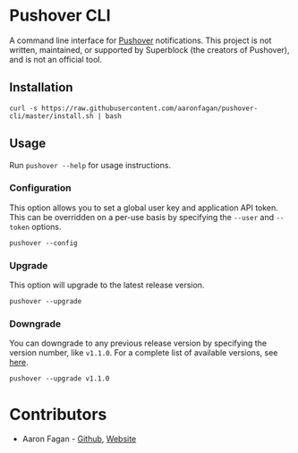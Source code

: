 # Pushover CLI
A command line interface for [Pushover](https://pushover.net/) notifications. This project is not written, maintained, or supported by Superblock (the creators of Pushover), and is not an official tool.

## Installation
```
curl -s https://raw.githubusercontent.com/aaronfagan/pushover-cli/master/install.sh | bash
```

## Usage
Run `pushover --help` for usage instructions.

### Configuration
This option allows you to set a global user key and application API token. This can be overridden on a per-use basis by specifying the `--user` and `--token` options.
```
pushover --config
```

### Upgrade
This option will upgrade to the latest release version.
```
pushover --upgrade
```

### Downgrade
You can downgrade to any previous release version by specifying the version number, like `v1.1.0`. For a complete list of available versions, see [here](https://github.com/aaronfagan/pushover-cli/releases).
```
pushover --upgrade v1.1.0
```

# Contributors
* Aaron Fagan - [Github](https://github.com/aaronfagan), [Website](https://www.aaronfagan.ca/)
